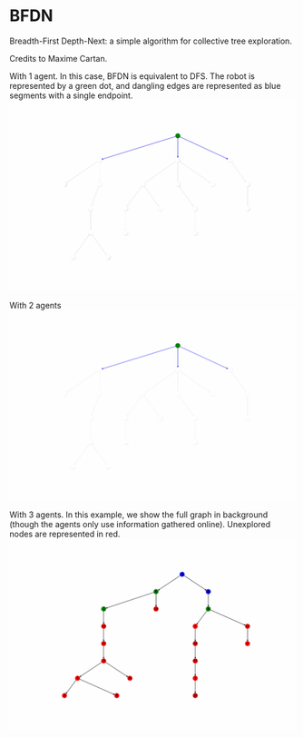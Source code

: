 # BFDN
Breadth-First Depth-Next: a simple algorithm for collective tree exploration. 

Credits to Maxime Cartan. 

With 1 agent. In this case, BFDN is equivalent to DFS. The robot is represented by a green dot, and dangling edges are represented as blue segments with a single endpoint.
![](https://github.com/Romcos/BFDN/blob/main/demo1.gif)

With 2 agents
![](https://github.com/Romcos/BFDN/blob/main/demo2.gif)

With 3 agents. In this example, we show the full graph in background (though the agents only use information gathered online). Unexplored nodes are represented in red.
![](https://github.com/Romcos/BFDN/blob/main/demo3.gif)
